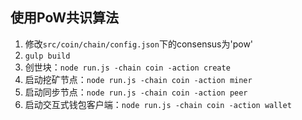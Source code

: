 ## 使用PoW共识算法

1. 修改`src/coin/chain/config.json`下的consensus为'pow'
2. `gulp build`
3. 创世块：`node run.js -chain coin -action create`
4. 启动挖矿节点：`node run.js -chain coin -action miner`
5. 启动同步节点：`node run.js -chain coin -action peer`
6. 启动交互式钱包客户端：`node run.js -chain coin -action wallet`